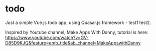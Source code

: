 # todo
Just a simple Vue.js todo app, using Quasar.js framework - test1 test2.

Inspired by Youtube channel, Make Apps With Danny, tutorial is here:
https://www.youtube.com/watch?v=GV-D85D9KJQ&feature=emb_title&ab_channel=MakeAppswithDanny
